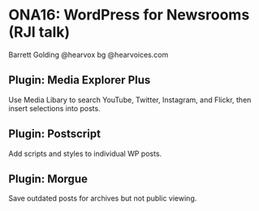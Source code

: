 
# ONA16: WordPress for Newsrooms (RJI talk)

Barrett Golding @hearvox bg @hearvoices.com

## Plugin: Media Explorer Plus
Use Media Libary to search YouTube, Twitter, Instagram, and Flickr, then insert selections into posts.


## Plugin: Postscript
Add scripts and styles to individual WP posts.

## Plugin: Morgue
Save outdated posts for archives but not public viewing.

